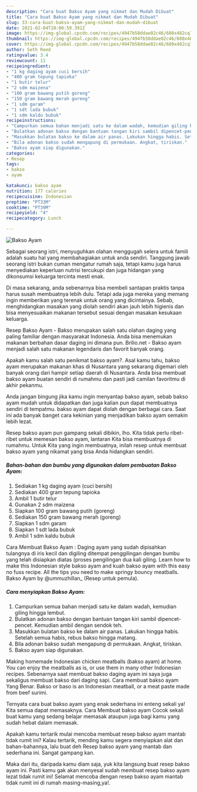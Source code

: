 ```yaml
---
description: "Cara buat Bakso Ayam yang nikmat dan Mudah Dibuat"
title: "Cara buat Bakso Ayam yang nikmat dan Mudah Dibuat"
slug: 33-cara-buat-bakso-ayam-yang-nikmat-dan-mudah-dibuat
date: 2021-02-04T20:00:59.391Z
image: https://img-global.cpcdn.com/recipes/4947b58ddae02c46/680x482cq70/bakso-ayam-foto-resep-utama.jpg
thumbnail: https://img-global.cpcdn.com/recipes/4947b58ddae02c46/680x482cq70/bakso-ayam-foto-resep-utama.jpg
cover: https://img-global.cpcdn.com/recipes/4947b58ddae02c46/680x482cq70/bakso-ayam-foto-resep-utama.jpg
author: Seth Reed
ratingvalue: 3.4
reviewcount: 11
recipeingredient:
- "1 kg daging ayam cuci bersih"
- "400 gram tepung tapioka"
- "1 butir telur"
- "2 sdm maizena"
- "100 gram bawang putih goreng"
- "150 gram bawang merah goreng"
- "1 sdm garam"
- "1 sdt lada bubuk"
- "1 sdm kaldu bubuk"
recipeinstructions:
- "Campurkan semua bahan menjadi satu ke dalam wadah, kemudian giling hingga lembut."
- "Bulatkan adonan bakso dengan bantuan tangan kiri sambil dipencet-pencet. Kemudian ambil dengan sendok teh."
- "Masukkan bulatan bakso ke dalam air panas. Lakukan hingga habis. Setelah semua habis, rebus bakso hingga matang."
- "Bila adonan bakso sudah mengapung di permukaan. Angkat, tiriskan."
- "Bakso ayam siap digunakan."
categories:
- Resep
tags:
- bakso
- ayam

katakunci: bakso ayam 
nutrition: 177 calories
recipecuisine: Indonesian
preptime: "PT33M"
cooktime: "PT39M"
recipeyield: "4"
recipecategory: Lunch

---
```



![Bakso Ayam](https://img-global.cpcdn.com/recipes/4947b58ddae02c46/680x482cq70/bakso-ayam-foto-resep-utama.jpg)

Sebagai seorang istri, menyuguhkan olahan menggugah selera untuk famili adalah suatu hal yang membahagiakan untuk anda sendiri. Tanggung jawab seorang istri bukan cuman mengatur rumah saja, tetapi kamu juga harus menyediakan keperluan nutrisi tercukupi dan juga hidangan yang dikonsumsi keluarga tercinta mesti enak.

Di masa  sekarang, anda sebenarnya bisa membeli santapan praktis tanpa harus susah membuatnya lebih dulu. Tetapi ada juga mereka yang memang ingin memberikan yang terenak untuk orang yang dicintainya. Sebab, menghidangkan masakan yang diolah sendiri akan jauh lebih higienis dan bisa menyesuaikan makanan tersebut sesuai dengan masakan kesukaan keluarga. 

Resep Bakso Ayam - Bakso merupakan salah satu olahan daging yang paling familiar dengan masyarakat Indonesia. Anda bisa menemukan makanan berbahan dasar daging ini dimana pun. Brilio.net - Bakso ayam menjadi salah satu makanan legendaris dan favorit banyak orang.

Apakah kamu salah satu penikmat bakso ayam?. Asal kamu tahu, bakso ayam merupakan makanan khas di Nusantara yang sekarang digemari oleh banyak orang dari hampir setiap daerah di Nusantara. Anda bisa membuat bakso ayam buatan sendiri di rumahmu dan pasti jadi camilan favoritmu di akhir pekanmu.

Anda jangan bingung jika kamu ingin menyantap bakso ayam, sebab bakso ayam mudah untuk didapatkan dan juga kalian pun dapat membuatnya sendiri di tempatmu. bakso ayam dapat diolah dengan berbagai cara. Saat ini ada banyak banget cara kekinian yang menjadikan bakso ayam semakin lebih lezat.

Resep bakso ayam pun gampang sekali dibikin, lho. Kita tidak perlu ribet-ribet untuk memesan bakso ayam, lantaran Kita bisa membuatnya di rumahmu. Untuk Kita yang ingin membuatnya, inilah resep untuk membuat bakso ayam yang nikamat yang bisa Anda hidangkan sendiri.

<!--inarticleads1-->

##### Bahan-bahan dan bumbu yang digunakan dalam pembuatan Bakso Ayam:

1. Sediakan 1 kg daging ayam (cuci bersih)
1. Sediakan 400 gram tepung tapioka
1. Ambil 1 butir telur
1. Gunakan 2 sdm maizena
1. Siapkan 100 gram bawang putih (goreng)
1. Sediakan 150 gram bawang merah (goreng)
1. Siapkan 1 sdm garam
1. Siapkan 1 sdt lada bubuk
1. Ambil 1 sdm kaldu bubuk


Cara Membuat Bakso Ayam : Daging ayam yang sudah dipisahkan tulangnya di iris kecil dan digiling ditempat penggilingan dengan bumbu yang telah disiapkan diatas (proses pengilingan dua kali giling. Learn how to make this Indonesian style bakso ayam and kuah bakso ayam with this easy no fuss recipe. All the tips you need to make springy bouncy meatballs. Bakso Ayam by @ummuzhillan_ (Resep untuk pemula). 

<!--inarticleads2-->

##### Cara menyiapkan Bakso Ayam:

1. Campurkan semua bahan menjadi satu ke dalam wadah, kemudian giling hingga lembut.
1. Bulatkan adonan bakso dengan bantuan tangan kiri sambil dipencet-pencet. Kemudian ambil dengan sendok teh.
1. Masukkan bulatan bakso ke dalam air panas. Lakukan hingga habis. Setelah semua habis, rebus bakso hingga matang.
1. Bila adonan bakso sudah mengapung di permukaan. Angkat, tiriskan.
1. Bakso ayam siap digunakan.


Making homemade Indonesian chicken meatballs (bakso ayam) at home. You can enjoy the meatballs as is, or use them in many other Indonesian recipes. Sebenarnya saat membuat bakso daging ayam ini saya juga sekaligus membuat bakso dari daging sapi. Cara membuat bakso ayam Yang Benar. Bakso or baso is an Indonesian meatball, or a meat paste made from beef surimi. 

Ternyata cara buat bakso ayam yang enak sederhana ini enteng sekali ya! Kita semua dapat memasaknya. Cara Membuat bakso ayam Cocok sekali buat kamu yang sedang belajar memasak ataupun juga bagi kamu yang sudah hebat dalam memasak.

Apakah kamu tertarik mulai mencoba membuat resep bakso ayam mantab tidak rumit ini? Kalau tertarik, mending kamu segera menyiapkan alat dan bahan-bahannya, lalu buat deh Resep bakso ayam yang mantab dan sederhana ini. Sangat gampang kan. 

Maka dari itu, daripada kamu diam saja, yuk kita langsung buat resep bakso ayam ini. Pasti kamu gak akan menyesal sudah membuat resep bakso ayam lezat tidak rumit ini! Selamat mencoba dengan resep bakso ayam mantab tidak rumit ini di rumah masing-masing,ya!.


